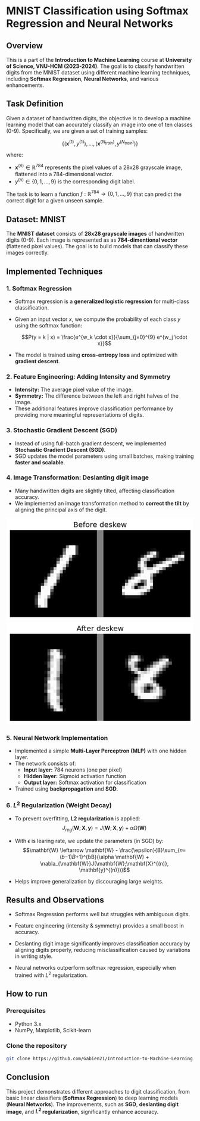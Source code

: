 # MNIST Classification using Softmax Regression and Neural Networks

## Overview
This is a part of the **Introduction to Machine Learning** course at **University of Science, VNU-HCM (2023-2024)**. The goal is to classify handwritten digits from the MNIST dataset using different machine learning techniques, including **Softmax Regression**, **Neural Networks**, and various enhancements.

## Task Definition
Given a dataset of handwritten digits, the objective is to develop a machine learning model that can accurately classify an image into one of ten classes (0-9). Specifically, we are given a set of training samples:

$$\{(\mathbf{x}^{(1)}, y^{(1)}), ..., (\mathbf{x}^{(N_{train})}, y^{(N_{train})})\}$$

where:
- $\mathbf{x}^{(n)} \in \mathbb{R}^{784}$ represents the pixel values of a 28x28 grayscale image, flattened into a 784-dimensional vector.
- $y^{(n)} \in \{0, 1, ..., 9\}$ is the corresponding digit label.

The task is to learn a function $f: \mathbb{R}^{784} \to \{0, 1, ..., 9\}$ that can predict the correct digit for a given unseen sample.

## Dataset: MNIST
The **MNIST dataset** consists of **28x28 grayscale images** of handwritten digits (0-9). Each image is represented as as **784-dimentional vector** (flattened pixel values). The goal is to build models that can classify these images correctly.


## Implemented Techniques
### 1. Softmax Regression
- Softmax regression is a **generalized logistic regression** for multi-class classification.
- Given an input vector $x$, we compute the probability of each class $y$ using the softmax function:
  
  $$P(y = k | x) = \frac{e^{w_k \cdot x}}{\sum_{j=0}^{9} e^{w_j \cdot x}}$$
- The model is trained using **cross-entropy loss** and optimized with **gradient descent**.

### 2. Feature Engineering: Adding Intensity and Symmetry
- **Intensity:** The average pixel value of the image.
- **Symmetry:** The difference between the left and right halves of the image.
- These additional features improve classification performance by providing more meaningful representations of digits.

### 3. Stochastic Gradient Descent (SGD)
- Instead of using full-batch gradient descent, we implemented **Stochastic Gradient Descent (SGD)**.
- SGD updates the model parameters using small batches, making training **faster and scalable**.

### 4. Image Transformation: Deslanting digit image
- Many handwritten digits are slightly tilted, affecting classification accuracy.
- We implemented an image transformation method to **correct the tilt** by aligning the principal axis of the digit.

![alt text](image.png)
![alt text](image-1.png)

### 5. Neural Network Implementation
- Implemented a simple **Multi-Layer Perceptron (MLP)** with one hidden layer.
- The network consists of:
  - **Input layer:** 784 neurons (one per pixel)
  - **Hidden layer:** Sigmoid activation function
  - **Output layer:** Softmax activation for classification
- Trained using **backpropagation** and **SGD**.

### 6. $L^2$ Regularization (Weight Decay)
- To prevent overfitting, **L2 regularization** is applied:
  $$J_{reg}(\mathbf{W}; \mathbf{X}, \mathbf{y}) = J(\mathbf{W};\mathbf{X}, \mathbf{y}) + \alpha\Omega(\mathbf{W})$$

- With $\epsilon$ is learing rate, we update the parameters (in SGD) by:
$$\mathbf{W} \leftarrow \mathbf{W} - \frac{\epsilon}{B}\sum_{𝑛=(𝑏−1)𝐵+1}^{bB}(\alpha \mathbf{W} + \nabla_{\mathbf{W}}J(\mathbf{W};\mathbf{X}^{(n)}, \mathbf{y}^{(n)}))$$
- Helps improve generalization by discouraging large weights.

## Results and Observations
- Softmax Regression performs well but struggles with ambiguous digits.

- Feature engineering (intensity & symmetry) provides a small boost in accuracy.

- Deslanting digit image significantly improves classification accuracy by aligning digits properly, reducing misclassification caused by variations in writing style.

- Neural networks outperform softmax regression, especially when trained with $L^2$ regularization.

## How to run 
### Prerequisites

- Python 3.x
- NumPy, Matplotlib, Scikit-learn

### Clone the repository

```bash
git clone https://github.com/Gabien21/Introduction-to-Machine-Learning.git
```
## Conclusion

This project demonstrates different approaches to digit classification, from basic linear classifiers (**Softmax Regression**) to deep learning models (**Neural Networks**). The improvements, such as **SGD**, **deslanting digit image**, and **$L^2$ regularization**, significantly enhance accuracy.
